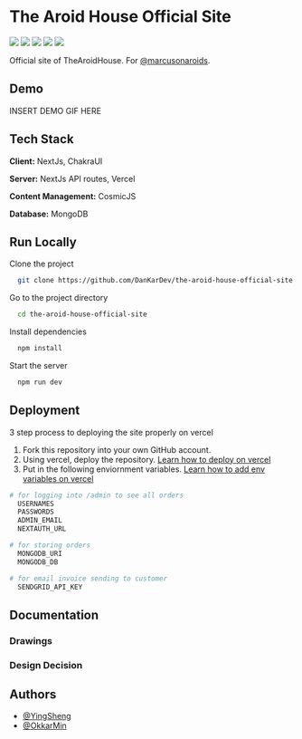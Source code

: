 # The Aroid House Official Site
<p>
  <img src='https://img.shields.io/badge/JavaScript-F7DF1E?style=for-the-badge&logo=javascript&logoColor=black'>

  <img src='https://img.shields.io/badge/TypeScript-007ACC?style=for-the-badge&logo=typescript&logoColor=white'>

  <img src='https://img.shields.io/badge/Chakra--UI-319795?style=for-the-badge&logo=chakra-ui&logoColor=white'>

  <img src='https://img.shields.io/badge/next.js-000000?style=for-the-badge&logo=next-dot-js&logoColor=white'>

  <img src='https://img.shields.io/badge/MongoDB-4EA94B?style=for-the-badge&logo=mongodb&logoColor=white'>
</p>

Official site of TheAroidHouse. For [@marcusonaroids](https://www.instagram.com/marcusonaroids/). 

## Demo
INSERT DEMO GIF HERE

## Tech Stack
**Client:** NextJs, ChakraUI

**Server:** NextJs API routes, Vercel 

**Content Management:** CosmicJS

**Database:** MongoDB

## Run Locally
Clone the project
```bash
  git clone https://github.com/DanKarDev/the-aroid-house-official-site
```

Go to the project directory
```bash
  cd the-aroid-house-official-site
```

Install dependencies
```bash
  npm install
```

Start the server
```bash
  npm run dev
```

## Deployment
3 step process to deploying the site properly on vercel

1. Fork this repository into your own GitHub account.
2. Using vercel, deploy the repository. [Learn how to deploy on vercel](https://vercel.com/docs/introduction)
3. Put in the following enviornment variables. [Learn how to add env variables on vercel](https://vercel.com/docs/environment-variables)

```bash
# for logging into /admin to see all orders
  USERNAMES
  PASSWORDS
  ADMIN_EMAIL
  NEXTAUTH_URL 

# for storing orders
  MONGODB_URI
  MONGODB_DB

# for email invoice sending to customer
  SENDGRID_API_KEY
```

## Documentation

### Drawings

### Design Decision


## Authors
- [@YingSheng](https://yeowys.com)
- [@OkkarMin](https://okkarm.in)  